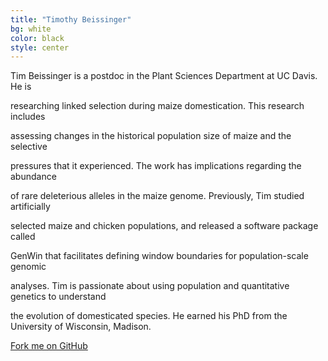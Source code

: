 ```yaml
---
title: "Timothy Beissinger"
bg: white
color: black
style: center
---
```


Tim Beissinger is a postdoc in the Plant Sciences Department at UC Davis.  He is

researching linked selection during maize domestication. This research includes 

assessing changes in the historical population size of maize and the selective 

pressures that it experienced. The work has implications regarding the abundance 

of rare deleterious alleles in the maize genome. Previously, Tim studied artificially 

selected maize and chicken populations, and released a software package called 

GenWin that facilitates defining window boundaries for population-scale genomic 

analyses. Tim is passionate about using population and quantitative genetics to understand 

the evolution of domesticated species. He earned his PhD from the University of Wisconsin, Madison.

<span id="forkongithub">
  <a href="{{ site.source_link }}" class="bg-blue">
    Fork me on GitHub
  </a>
</span>
